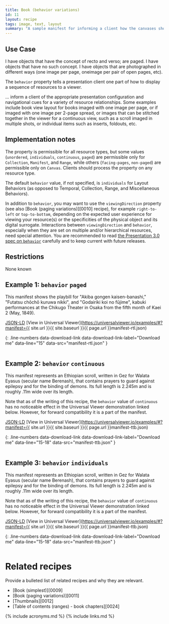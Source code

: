 ```yaml
---
title: Book (behavior variations)
id: 11
layout: recipe
tags: image, text, layout
summary: "A sample manifest for informing a client how the canvases should be displayed to the viewer in order to read the contents authentically in accordance with how the resources relate to one another and should function related to their layout."
---
```


## Use Case

I have objects that have the concept of recto and verso; are paged. I have objects that have no such concept. I have objects that are photographed in different ways (one image per page, oneimage per pair of open pages, etc).

The `behavior` property tells a presentation client one part of how to display a sequence of resources to a viewer.

... inform a client of the appropriate presentation configuration and navigational cues for a variety of resource relationships. Some examples include book view layout for books imaged with one image per page, or if imaged with one image per 2-page spread, or images that can be stitched together in the viewer for a continuous view, such as a scroll imaged in multiple shots, or individual items such as inserts, foldouts, etc.

## Implementation notes

The property is permissible for all resource types, but some values (`unordered`, `individuals`, `continuous`, `paged`) are permissible only for `Collection`, `Manifest`, and `Range`, while others (`facing-pages`, `non-paged`) are permissible only on `Canvas`. Clients should process the property on any resource type.

The default `behavior` value, if not specified, is `individuals` for Layout Behaviors (as opposed to Temporal, Collection, Range, and Miscellaneous Behaviors).

In addition to `behavior`, you may want to use the `viewingDirection` property (see also [Book (paging variations)][0010] recipe), for example `right-to-left` or `top-to-bottom`, depending on the expected user experience for viewing your resource(s) or the specificities of the physical object and its digital surrogate. Interactions between `viewingDirection` and `behavior`, especially when they are set on multiple and/or hierarchical resources, need special attention. You are recommended to read [the Presentation 3.0 spec on `behavior`](https://iiif.io/api/presentation/3.0/#behavior) carefully and to keep current with future releases.


## Restrictions

None known

## Example 1: `behavior` `paged`

This manifest shows the playbill for "Akiba gongen kaisen-banashi," "Futatsu chōchō kuruwa nikki", and "Godairiki koi no fūjime", kabuki performances at the Chikugo Theater in Osaka from the fifth month of Kaei 2 (May, 1849).

[JSON-LD](manifest-rtl.json)
[View in Universal Viewer](https://universalviewer.io/examples/#?manifest={{ site.url }}{{ site.baseurl }}{{ page.url }}manifest-rtl.json)

{: .line-numbers data-download-link data-download-link-label="Download me" data-line="15" data-src="manifest-rtl.json" }
```json
```

## Example 2: `behavior` `continuous`

This manifest represents an Ethiopian scroll, written in Gez for Walata Eyasus (secular name Berenash), that contains prayers to guard against epilepsy and for the binding of demons. Its full length is 2.245m and is roughly .11m wide over its length.

Note that as of the writing of this recipe, the `behavior` value of `continuous` has no noticeable effect in the Universal Viewer demonstration linked below. However, for forward compatibility it is a part of the manifest.

[JSON-LD](manifest-ttb.json)
[View in Universal Viewer](https://universalviewer.io/examples/#?manifest={{ site.url }}{{ site.baseurl }}{{ page.url }}manifest-ttb.json)

{: .line-numbers data-download-link data-download-link-label="Download me" data-line="15-18" data-src="manifest-ttb.json" }
```json
```
## Example 3: `behavior` `individuals`

This manifest represents an Ethiopian scroll, written in Gez for Walata Eyasus (secular name Berenash), that contains prayers to guard against epilepsy and for the binding of demons. Its full length is 2.245m and is roughly .11m wide over its length.

Note that as of the writing of this recipe, the `behavior` value of `continuous` has no noticeable effect in the Universal Viewer demonstration linked below. However, for forward compatibility it is a part of the manifest.

[JSON-LD](manifest-ttb.json)
[View in Universal Viewer](https://universalviewer.io/examples/#?manifest={{ site.url }}{{ site.baseurl }}{{ page.url }}manifest-ttb.json)

{: .line-numbers data-download-link data-download-link-label="Download me" data-line="15-18" data-src="manifest-ttb.json" }
```json
```

# Related recipes

Provide a bulleted list of related recipes and why they are relevant.

* [Book (simplest)][0009]
* [Book (paging variations)][0011]
* [Thumbnails][0012]
* [Table of contents (ranges) - book chapters][0024]

{% include acronyms.md %}
{% include links.md %}

